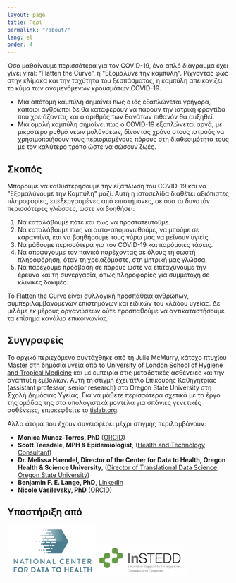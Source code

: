 ```yaml
---
layout: page
title: Περί
permalink: "/about/"
lang: el
order: 4
---
```

Όσο μαθαίνουμε περισσότερα για τον COVID-19, ένα απλό διάγραμμα έχει γίνει viral: “Flatten the Curve”, ή "Εξομάλυνε την καμπύλη". Ρίχνοντας φως στην κλίμακα και την ταχύτητα του ξεσπάσματος, η καμπύλη απεικονίζει το κύμα των αναμενόμενων κρουσμάτων COVID-19. 

- Μια απότομη καμπύλη σημαίνει πως ο ιός εξαπλώνεται γρήγορα, κάποιοι άνθρωποι δε θα καταφέρουν να πάρουν την ιατρική φροντίδα που χρειάζονται, και ο αριθμός των θανάτων πιθανόν θα αυξηθεί.
- Μια ομαλή καμπύλη σημαίνει πως ο COVID-19 εξαπλώνεται αργά, με μικρότερο ρυθμό νέων μολύνσεων, δίνοντας χρόνο στους ιατρούς να χρησιμοποιήσουν τους περιορισμένους πόρους στη διαθεσιμότητα τους με τον καλύτερο τρόπο ώστε να σώσουν ζωές.

## Σκοπός
Μπορούμε να καθυστερήσουμε την εξάπλωση του COVID-19 και να "Εξομαλύνουμε την Καμπύλη" μαζί. Αυτή η ιστοσελίδα διαθέτει αξιόπιστες πληροφορίες, επεξεργασμένες από επιστήμονες, σε όσο το δυνατόν περισσότερες γλώσσες, ώστε να βοηθήσει:

1. Να καταλάβουμε πότε και πως να προστατευτούμε.
2. Να καταλάβουμε πως να αυτο-απομονωθούμε, να μπούμε σε καραντίνα, και να βοηθήσουμε τους γύρω μας να μείνουν υγιείς.
3. Να μάθουμε περισσότερα για τον COVID-19 και παρόμοιες τάσεις.
4. Να αποφύγουμε τον πανικό παρέχοντας σε όλους τη σωστή πληροφόρηση, όταν τη χρειαζόμαστε, στη μητρική μας γλώσσα.
5. Να παρέχουμε πρόσβαση σε πόρους ώστε να επιταχύνουμε την έρευνα και τη συνεργασία, όπως πληροφορίες για συμμετοχή σε κλινικές δοκιμές.

Το Flatten the Curve είναι συλλογική προσπάθεια ανθρώπων, συμπεριλαμβανομένων επιστημόνων και ειδικών του κλάδου υγείας. Δε μιλάμε εκ μέρους οργανώσεων ούτε προσπαθούμε να αντικαταστήσουμε τα επίσημα κανάλια επικοινωνίας.

## Συγγραφείς

Το αρχικό περιεχόμενο συντάχθηκε από τη Julie McMurry, κάτοχο πτυχίου Master στη δημόσια υγεία από το [University of London School of Hygiene and Tropical Medicine](http://lshtm.ac.uk/) και με εμπειρία στις μεταδοτικές ασθένειες και την ανάπτυξη εμβολίων. Αυτή τη στιγμή έχει τίτλο Επίκουρης Καθηγήτριας (assistant professor, senior research) στο Oregon State University στη Σχολή Δημόσιας Υγείας. Για να μάθετε περισσότερα σχετικά με το έργο της ομάδας της στα υπολογιστικά μοντέλα για σπάνιες γενετικές ασθένειες, επισκεφθείτε το [tislab.org](http://tislab.org/).

Άλλα άτομα που έχουν συνεισφέρει μέχρι στιγμής περιλαμβάνουν:

- **Monica Munoz-Torres, PhD** ([ORCID](https://orcid.org/0000-0001-8430-6039))
- **Scott Teesdale, MPH & Epidemiologist**, ([Health and Technology Consultant](https://www.linkedin.com/in/scottteesdale/))
- **Dr. Melissa Haendel, Director of the Center for Data to Health, Oregon Health & Science University**, ([Director of Translational Data Science, Oregon State University](https://tislab.org/))
- **Benjamin F. E. Lange, PhD**, [LinkedIn](https://www.linkedin.com/in/dr-benjamin-f-e-lange-a609b838)
- **Nicole Vasilevsky, PhD** ([ORCID](https://orcid.org/0000-0001-5208-3432))


## Υποστήριξη από

<a href="https://ctsa.ncats.nih.gov/cd2h/" target="_blank"><img src="/images/logos/CD2H.png" width="200px"/></a>
<a href="https://instedd.org" target="_blank"><img src="/images/logos/instedd_site_logo.png" width="200px"/></a>

